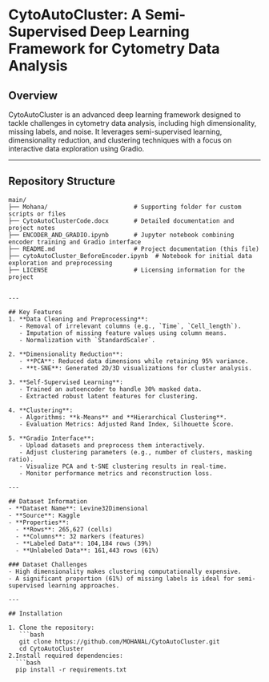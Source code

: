 # CytoAutoCluster: A Semi-Supervised Deep Learning Framework for Cytometry Data Analysis

## Overview
CytoAutoCluster is an advanced deep learning framework designed to tackle challenges in cytometry data analysis, including high dimensionality, missing labels, and noise. It leverages semi-supervised learning, dimensionality reduction, and clustering techniques with a focus on interactive data exploration using Gradio.

---

## Repository Structure

```plaintext
main/
├── Mohana/                        # Supporting folder for custom scripts or files
├── CytoAutoClusterCode.docx       # Detailed documentation and project notes
├── ENCODER_AND_GRADIO.ipynb       # Jupyter notebook combining encoder training and Gradio interface
├── README.md                      # Project documentation (this file)
├── cytoAutoCluster_BeforeEncoder.ipynb  # Notebook for initial data exploration and preprocessing
├── LICENSE                        # Licensing information for the project


---

## Key Features
1. **Data Cleaning and Preprocessing**:
   - Removal of irrelevant columns (e.g., `Time`, `Cell_length`).
   - Imputation of missing feature values using column means.
   - Normalization with `StandardScaler`.

2. **Dimensionality Reduction**:
   - **PCA**: Reduced data dimensions while retaining 95% variance.
   - **t-SNE**: Generated 2D/3D visualizations for cluster analysis.

3. **Self-Supervised Learning**:
   - Trained an autoencoder to handle 30% masked data.
   - Extracted robust latent features for clustering.

4. **Clustering**:
   - Algorithms: **k-Means** and **Hierarchical Clustering**.
   - Evaluation Metrics: Adjusted Rand Index, Silhouette Score.

5. **Gradio Interface**:
   - Upload datasets and preprocess them interactively.
   - Adjust clustering parameters (e.g., number of clusters, masking ratio).
   - Visualize PCA and t-SNE clustering results in real-time.
   - Monitor performance metrics and reconstruction loss.

---

## Dataset Information
- **Dataset Name**: Levine32Dimensional
- **Source**: Kaggle
- **Properties**:
  - **Rows**: 265,627 (cells)
  - **Columns**: 32 markers (features)
  - **Labeled Data**: 104,184 rows (39%)
  - **Unlabeled Data**: 161,443 rows (61%)

### Dataset Challenges
- High dimensionality makes clustering computationally expensive.
- A significant proportion (61%) of missing labels is ideal for semi-supervised learning approaches.

---

## Installation

1. Clone the repository:
   ```bash
   git clone https://github.com/MOHANAL/CytoAutoCluster.git
   cd CytoAutoCluster
2.Install required dependencies:
  ```bash
  pip install -r requirements.txt



